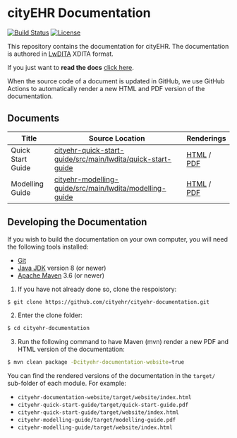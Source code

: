 # cityEHR Documentation
[![Build Status](https://github.com/cityehr/cityehr-documentation/actions/workflows/ci.yml/badge.svg)](https://github.com/cityehr/cityehr-documentation/actions/workflows/ci.yml)
[![License](https://img.shields.io/badge/license-CC%20BY%20NC%20SA%204.0-blue.svg)](https://creativecommons.org/licenses/by-nc-sa/4.0/)

This repository contains the documentation for cityEHR. The documentation is authored in [LwDITA](https://dita-lang.org/lwdita/capabilities/capabilities) XDITA format.

If you just want to **read the docs** [click here](https://cityehr.github.io/cityehr-documentation/). 

When the source code of a document is updated in GitHub, we use GitHub Actions to automatically render a new HTML and PDF version of the documentation.


## Documents

| Title             | Source Location                                                                                                                   | Renderings                                                                                                                                                                            |
|-------------------|-----------------------------------------------------------------------------------------------------------------------------------|---------------------------------------------------------------------------------------------------------------------------------------------------------------------------------------|
| Quick Start Guide | [cityehr-quick-start-guide/src/main/lwdita/quick-start-guide](cityehr-quick-start-guide/src/main/lwdita/quick-start-guide) | [HTML](https://cityehr.github.io/cityehr-documentation/quick-start-guide/index.html) / [PDF](https://cityehr.github.io/cityehr-documentation/quick-start-guide/quick-start-guide.pdf) |
| Modelling Guide   | [cityehr-modelling-guide/src/main/lwdita/modelling-guide](cityehr-modelling-guide/src/main/lwdita/modelling-guide)                | [HTML](https://cityehr.github.io/cityehr-documentation/modelling-guide/index.html) / [PDF](https://cityehr.github.io/cityehr-documentation/modelling-guide/modelling-guide.pdf)       |


## Developing the Documentation

If you wish to build the documentation on your own computer, you will need the following tools installed:

* [Git](https://git-scm.com/)
* [Java JDK](https://bell-sw.com/pages/downloads/) version 8 (or newer)
* [Apache Maven](https://maven.apache.org/) 3.6 (or newer)

1. If you have not already done so, clone the respoistory:
```bash
$ git clone https://github.com/cityehr/cityehr-documentation.git
```

2. Enter the clone folder:
```bash
$ cd cityehr-documentation
```

3. Run the following command to have Maven (mvn) render a new PDF and HTML version of the documentation:
```bash
$ mvn clean package -Dcityehr-documentation-website=true
```

You can find the rendered versions of the documentation in the `target/` sub-folder of each module. For example:
* `cityehr-documentation-website/target/website/index.html`
* `cityehr-quick-start-guide/target/quick-start-guide.pdf`
* `cityehr-quick-start-guide/target/website/index.html`
* `cityehr-modelling-guide/target/modelling-guide.pdf`
* `cityehr-modelling-guide/target/website/index.html`
